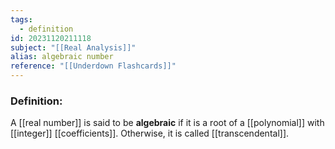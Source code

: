 ```yaml
---
tags:
  - definition
id: 20231120211118
subject: "[[Real Analysis]]"
alias: algebraic number
reference: "[[Underdown Flashcards]]"
---
```

### Definition:
A [[real number]] is said to be **algebraic** if it is a root of a [[polynomial]] with [[integer]] [[coefficients]]. Otherwise, it is called [[transcendental]].